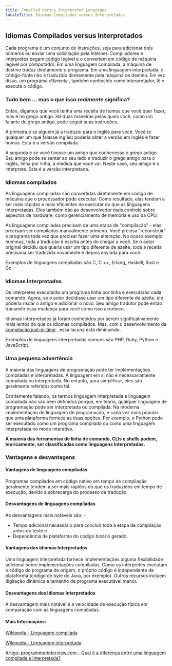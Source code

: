 ```yaml
---
title: Compiled Versus Interpreted Languages
localeTitle: Idiomas Compilados versus Interpretados
---
```

## Idiomas Compilados versus Interpretados

Cada programa é um conjunto de instruções, seja para adicionar dois números ou enviar uma solicitação pela Internet. Compiladores e intérpretes pegam código legível e o convertem em código de máquina legível por computador. Em uma linguagem compilada, a máquina de destino traduz diretamente o programa. Em uma linguagem interpretada, o código-fonte não é traduzido diretamente pela máquina de destino. Em vez disso, um programa _diferente_ , também conhecido como interpretador, lê e executa o código.

### Tudo bem ... mas o que isso _realmente_ significa?

Então, digamos que você tenha uma receita de homus que você quer fazer, mas é no grego antigo. Há duas maneiras pelas quais você, como um falante de grego antigo, pode seguir suas instruções.

A primeira é se alguém já a traduziu para o inglês para você. Você (e qualquer um que falasse inglês) poderia obter a versão em inglês e fazer homus. Esta é a versão compilada.

A segunda é se você tivesse um amigo que conhecesse o grego antigo. Seu amigo pode se sentar ao seu lado e traduzir o grego antigo para o inglês, linha por linha, à medida que você vai. Neste caso, seu amigo é o intérprete. Esta é a versão interpretada.

### Idiomas compilados

As linguagens compiladas são convertidas diretamente em código de máquina que o processador pode executar. Como resultado, elas tendem a ser mais rápidas e mais eficientes de executar do que as linguagens interpretadas. Eles também dão ao desenvolvedor mais controle sobre aspectos de hardware, como gerenciamento de memória e uso da CPU.

As linguagens compiladas precisam de uma etapa de "compilação" - elas precisam ser compiladas manualmente primeiro. Você precisa "reconstruir" o programa toda vez que precisar fazer uma alteração. No nosso exemplo hummus, toda a tradução é escrita antes de chegar a você. Se o autor original decidiu que queria usar um tipo diferente de azeite, toda a receita precisaria ser traduzida novamente e depois enviada para você.

Exemplos de linguagens compiladas são C, C ++, Erlang, Haskell, Rust e Go.

### Idiomas Interpretados

Os intérpretes executarão um programa linha por linha e executarão cada comando. Agora, se o autor decidisse usar um tipo diferente de azeite, ele poderia riscar o antigo e adicionar o novo. Seu amigo tradutor pode então transmitir essa mudança para você como isso acontece.

Idiomas interpretados já foram conhecidos por serem significativamente mais lentos do que os idiomas compilados. Mas, com o desenvolvimento da [compilação just-in-time](https://guide.freecodecamp.org/computer-science/just-in-time-compilation) , essa lacuna está diminuindo.

Exemplos de linguagens interpretadas comuns são PHP, Ruby, Python e JavaScript.

### Uma pequena advertência

A maioria das linguagens de programação pode ter implementações compiladas e interpretadas. A linguagem em si não é necessariamente compilada ou interpretada. No entanto, para simplificar, eles são geralmente referidos como tal.

Estritamente falando, os termos linguagem interpretada e linguagem compilada não são bem definidos porque, em teoria, qualquer linguagem de programação pode ser interpretada ou compilada. Na moderna implementação de linguagem de programação, é cada vez mais popular que uma plataforma forneça as duas opções. Por exemplo, o Python pode ser executado como um programa compilado ou como uma linguagem interpretada no modo interativo.

**A maioria das ferramentas de linha de comando, CLIs e shells podem, teoricamente, ser classificadas como linguagens interpretadas.**

### Vantagens e desvantagens

#### Vantagens de linguagens compiladas

Programas compilados em código nativo em tempo de compilação geralmente tendem a ser mais rápidos do que os traduzidos em tempo de execução, devido à sobrecarga do processo de tradução.

#### Desvantagens de linguagens compiladas

As desvantagens mais notáveis ​​são: -

*   Tempo adicional necessário para concluir toda a etapa de compilação antes do teste e
*   Dependência de plataforma do código binário gerado.

#### Vantagens dos Idiomas Interpretados

Uma linguagem interpretada fornece implementações alguma flexibilidade adicional sobre implementações compiladas. Como os intérpretes executam o código do programa de origem, o próprio código é independente da plataforma (código de byte do Java, por exemplo). Outros recursos incluem digitação dinâmica e tamanho de programa executável menor.

#### Desvantagens dos Idiomas Interpretados

A desvantagem mais notável é a velocidade de execução típica em comparação com as linguagens compiladas.

#### Mais Informações:

[Wikipedia - Linguagem compilada](https://en.wikipedia.org/wiki/Compiled_language)

[Wikipedia - Linguagem interpretada](https://en.wikipedia.org/wiki/Interpreted_language)

[Artigo: programmerinterview.com - Qual é a diferença entre uma linguagem compilada e interpretada?](http://www.programmerinterview.com/index.php/general-miscellaneous/whats-the-difference-between-a-compiled-and-an-interpreted-language/)